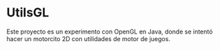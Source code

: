 # UtilsGL
Este proyecto es un experimento con OpenGL en Java, donde se intentó hacer un motorcito 2D con utilidades de motor de juegos.

